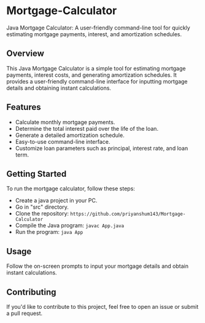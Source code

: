 # Mortgage-Calculator
Java Mortgage Calculator: A user-friendly command-line tool for quickly estimating mortgage payments, interest, and amortization schedules.

## Overview

This Java Mortgage Calculator is a simple tool for estimating mortgage payments, interest costs, and generating amortization schedules. It provides a user-friendly command-line interface for inputting mortgage details and obtaining instant calculations.

## Features

- Calculate monthly mortgage payments.
- Determine the total interest paid over the life of the loan.
- Generate a detailed amortization schedule.
- Easy-to-use command-line interface.
- Customize loan parameters such as principal, interest rate, and loan term.

## Getting Started

To run the mortgage calculator, follow these steps:

- Create a java project in your PC.
- Go in "src" directory.
- Clone the repository: `https://github.com/priyanshum143/Mortgage-Calculator`
- Compile the Java program: `javac App.java`
- Run the program: `java App`

## Usage

Follow the on-screen prompts to input your mortgage details and obtain instant calculations.

## Contributing

If you'd like to contribute to this project, feel free to open an issue or submit a pull request.
